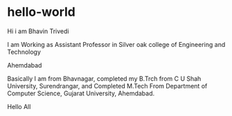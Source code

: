 # hello-world


Hi i am Bhavin Trivedi

I am Working as Assistant Professor in Silver oak college of Engineering and Technology 

Ahemdabad 

Basically I am from Bhavnagar, completed my B.Trch from C U Shah University, Surendrangar, and Completed M.Tech From Department of Computer Science, Gujarat University, Ahemdabad. 

Hello All 

